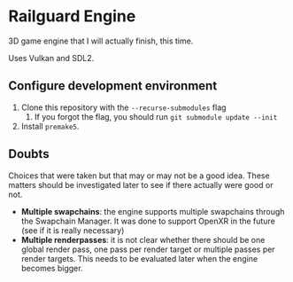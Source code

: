 #  Railguard Engine

3D game engine that I will actually finish, this time.

Uses Vulkan and SDL2.

## Configure development environment

1. Clone this repository with the `--recurse-submodules` flag
   1. If you forgot the flag, you should run `git submodule update --init`
2. Install `premake5`.

## Doubts

Choices that were taken but that may or may not be a good idea. These matters should be investigated later to see if there actually were good or not.

- **Multiple swapchains**: the engine supports multiple swapchains through the Swapchain Manager. It was done to support OpenXR in the future (see if it is really necessary)
- **Multiple renderpasses**: it is not clear whether there should be one global render pass, one pass per render target or multiple passes per render targets. This needs to be evaluated later when the engine becomes bigger.

